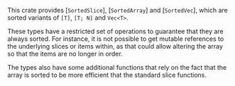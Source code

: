 This crate provides [`SortedSlice`], [`SortedArray`] and [`SortedVec`], which are sorted variants of `[T]`, `[T; N]` and `Vec<T>`.

These types have a restricted set of operations to guarantee that they are always sorted. For instance,
it is not possible to get mutable references to the underlying slices or items within, as that could
allow altering the array so that the items are no longer in order.

The types also have some additional functions that rely on the fact that the array is sorted to be
more efficient that the standard slice functions.
